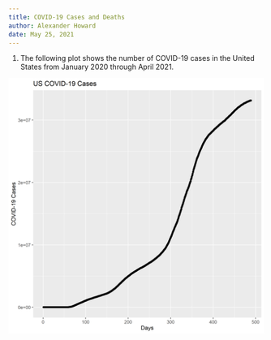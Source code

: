 ```yaml
---
title: COVID-19 Cases and Deaths
author: Alexander Howard
date: May 25, 2021
---
```



1. The following plot shows the number of COVID-19 cases in the United States from January 2020 through April 2021.

<center>
<img src="covid_cases.png">
</center>
 
